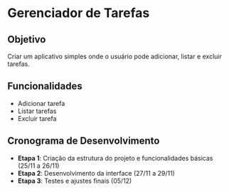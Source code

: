 # Gerenciador de Tarefas

## Objetivo
Criar um aplicativo simples onde o usuário pode adicionar, listar e excluir tarefas.

## Funcionalidades
- Adicionar tarefa
- Listar tarefas
- Excluir tarefa

## Cronograma de Desenvolvimento
- **Etapa 1**: Criação da estrutura do projeto e funcionalidades básicas (25/11 a 26/11)
- **Etapa 2**: Desenvolvimento da interface (27/11 a 29/11)
- **Etapa 3**: Testes e ajustes finais (05/12)
